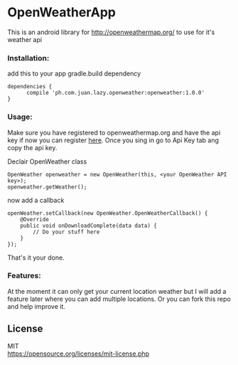 # OpenWeatherApp

This is an android library for http://openweathermap.org/ to use for it's weather api

### Installation:

add this to your app gradle.build dependency

    dependencies {
          compile 'ph.com.juan.lazy.openweather:openweather:1.0.0'
    }

### Usage:

Make sure you have registered to openweathermap.org and have the api key if now you can register [here](https://home.openweathermap.org/users/sign_up). Once you sing in go to Api Key tab ang copy the api key.

Declair OpenWeather class

    OpenWeather openweather = new OpenWeather(this, <your OpenWeather API key>);
    openweather.getWeather();
    
now add a callback

    openWeather.setCallback(new OpenWeather.OpenWeatherCallback() {
        @Override
        public void onDownloadComplete(data data) {
            // Do your stuff here
        }
    });
    
That's it your done.
    
### Features:

At the moment it can only get your current location weather but I will add a feature later where you can add multiple locations. Or you can fork this repo and help improve it.
    
## License
MIT<br>
https://opensource.org/licenses/mit-license.php
